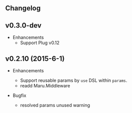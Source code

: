 ## Changelog

## v0.3.0-dev
* Enhancements
  * Support Plug v0.12

## v0.2.10 (2015-6-1)

* Enhancements
  * Support reusable params by `use` DSL within `params`.
  * readd Maru.Middleware

* Bugfix
  * resolved params unused warning
